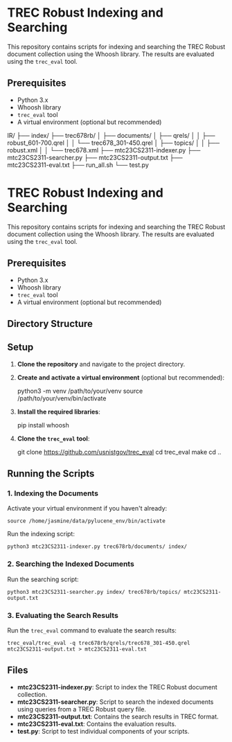 # TREC Robust Indexing and Searching

This repository contains scripts for indexing and searching the TREC Robust document collection using the Whoosh library. The results are evaluated using the `trec_eval` tool.

## Prerequisites

- Python 3.x
- Whoosh library
- `trec_eval` tool
- A virtual environment (optional but recommended)

IR/
├── index/
├── trec678rb/
│   ├── documents/
│   ├── qrels/
│   │   ├── robust_601-700.qrel
│   │   └── trec678_301-450.qrel
│   ├── topics/
│   │   ├── robust.xml
│   │   └── trec678.xml
├── mtc23CS2311-indexer.py
├── mtc23CS2311-searcher.py
├── mtc23CS2311-output.txt
├── mtc23CS2311-eval.txt
├── run_all.sh
└── test.py

# TREC Robust Indexing and Searching

This repository contains scripts for indexing and searching the TREC Robust document collection using the Whoosh library. The results are evaluated using the `trec_eval` tool.

## Prerequisites
- Python 3.x
- Whoosh library
- `trec_eval` tool
- A virtual environment (optional but recommended)

## Directory Structure

## Setup

1. **Clone the repository** and navigate to the project directory.

2. **Create and activate a virtual environment** (optional but recommended):

    python3 -m venv /path/to/your/venv
    source /path/to/your/venv/bin/activate


3. **Install the required libraries**:

    pip install whoosh


4. **Clone the `trec_eval` tool**:

    git clone https://github.com/usnistgov/trec_eval
    cd trec_eval
    make
    cd ..


## Running the Scripts

### 1. Indexing the Documents

Activate your virtual environment if you haven't already:

    source /home/jasmine/data/pylucene_env/bin/activate


Run the indexing script:

    python3 mtc23CS2311-indexer.py trec678rb/documents/ index/

### 2. Searching the Indexed Documents

Run the searching script:

    python3 mtc23CS2311-searcher.py index/ trec678rb/topics/ mtc23CS2311-output.txt


### 3. Evaluating the Search Results

Run the `trec_eval` command to evaluate the search results:

    trec_eval/trec_eval -q trec678rb/qrels/trec678_301-450.qrel mtc23CS2311-output.txt > mtc23CS2311-eval.txt

    


## Files

- **mtc23CS2311-indexer.py**: Script to index the TREC Robust document collection.
- **mtc23CS2311-searcher.py**: Script to search the indexed documents using queries from a TREC Robust query file.
- **mtc23CS2311-output.txt**: Contains the search results in TREC format.
- **mtc23CS2311-eval.txt**: Contains the evaluation results.
- **test.py**: Script to test individual components of your scripts.


